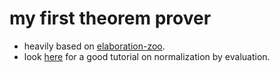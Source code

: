 # my first theorem prover

- heavily based on [elaboration-zoo](https://github.com/andraskovacs/elaboration-zoo).
- look [here](https://davidchristiansen.dk/tutorials/implementing-types-hs.pdf) for a good tutorial on normalization by evaluation.
